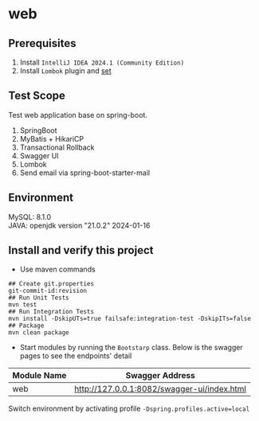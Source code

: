 # web
## Prerequisites
1. Install `IntelliJ IDEA 2024.1 (Community Edition)`
2. Install `Lombok` plugin and [set](https://www.baeldung.com/lombok-ide)
## Test Scope
Test web application base on spring-boot.  
1. SpringBoot
2. MyBatis + HikariCP
3. Transactional Rollback
4. Swagger UI
5. Lombok
6. Send email via spring-boot-starter-mail
	
## Environment 
MySQL: 8.1.0  
JAVA: openjdk version "21.0.2" 2024-01-16  

## Install and verify this project
- Use maven commands
```shell
## Create git.properties
git-commit-id:revision
## Run Unit Tests
mvn test
## Run Integration Tests
mvn install -DskipUTs=true failsafe:integration-test -DskipITs=false
## Package
mvn clean package
```
- Start modules by running the `Bootstarp` class. Below is the swagger pages to see the endpoints' detail

| Module Name | Swagger Address                                  |
|-------------|--------------------------------------------------|
| web         | http://127.0.0.1:8082/swagger-ui/index.html      |

Switch environment by activating profile `-Dspring.profiles.active=local`